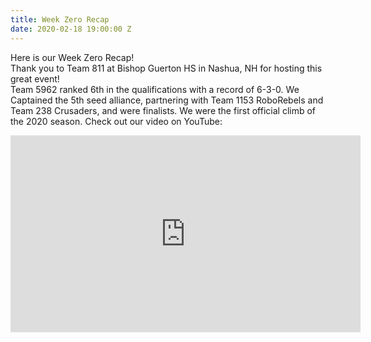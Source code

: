 ```yaml
---
title: Week Zero Recap
date: 2020-02-18 19:00:00 Z
---
```


Here is our Week Zero Recap! <br>
Thank you to Team 811 at Bishop Guerton HS in Nashua, NH for hosting this great event!<br>
Team 5962 ranked 6th in the qualifications with a record of 6-3-0. We Captained the 5th seed alliance, partnering with Team 1153 RoboRebels and Team 238 Crusaders, and were finalists. We were the first official climb of the 2020 season. Check out our video on YouTube: 

<iframe width="560" height="315" src="https://www.youtube.com/embed/ERoQG-y5-Bk" frameborder="0" allow="accelerometer; autoplay; encrypted-media; gyroscope; picture-in-picture" allowfullscreen></iframe>